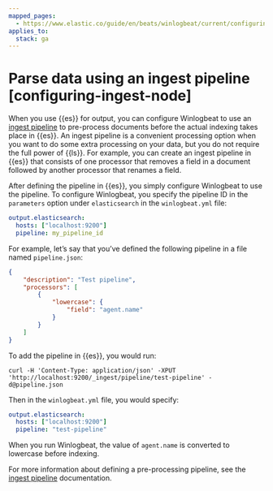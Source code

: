 ```yaml
---
mapped_pages:
  - https://www.elastic.co/guide/en/beats/winlogbeat/current/configuring-ingest-node.html
applies_to:
  stack: ga
---
```


# Parse data using an ingest pipeline [configuring-ingest-node]

When you use {{es}} for output, you can configure Winlogbeat to use an [ingest pipeline](docs-content://manage-data/ingest/transform-enrich/ingest-pipelines.md) to pre-process documents before the actual indexing takes place in {{es}}. An ingest pipeline is a convenient processing option when you want to do some extra processing on your data, but you do not require the full power of {{ls}}. For example, you can create an ingest pipeline in {{es}} that consists of one processor that removes a field in a document followed by another processor that renames a field.

After defining the pipeline in {{es}}, you simply configure Winlogbeat to use the pipeline. To configure Winlogbeat, you specify the pipeline ID in the `parameters` option under `elasticsearch` in the `winlogbeat.yml` file:

```yaml
output.elasticsearch:
  hosts: ["localhost:9200"]
  pipeline: my_pipeline_id
```

For example, let’s say that you’ve defined the following pipeline in a file named `pipeline.json`:

```json
{
    "description": "Test pipeline",
    "processors": [
        {
            "lowercase": {
                "field": "agent.name"
            }
        }
    ]
}
```

To add the pipeline in {{es}}, you would run:

```shell
curl -H 'Content-Type: application/json' -XPUT 'http://localhost:9200/_ingest/pipeline/test-pipeline' -d@pipeline.json
```

Then in the `winlogbeat.yml` file, you would specify:

```yaml
output.elasticsearch:
  hosts: ["localhost:9200"]
  pipeline: "test-pipeline"
```

When you run Winlogbeat, the value of `agent.name` is converted to lowercase before indexing.

For more information about defining a pre-processing pipeline, see the [ingest pipeline](docs-content://manage-data/ingest/transform-enrich/ingest-pipelines.md) documentation.


